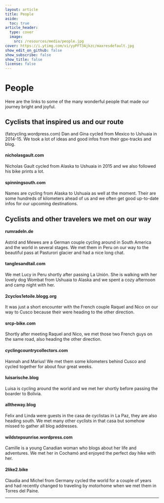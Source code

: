 ```yaml
---
layout: article
title: People
aside:
  toc: true
article_header:
  type: cover
  image:
    src: /resources/media/people.jpg
cover: https://i.ytimg.com/vi/yyPFT3Ajkzc/maxresdefault.jpg
show_edit_on_github: false
show_subscribe: false
show_title: false
license: false
---
```


# People

Here are the links to some of the many wonderful people that made our journey bright and joyful.


## Cyclists that inspired us and our route

(fatcycling.wordpress.com)
Dan and Gina cycled from Mexico to Ushuaia in 2014-15. We took a lot of ideas and good infos from their gpx-tracks and blog.

#### nicholasgault.com
Nicholas Gault cycled from Alaska to Ushuaia in 2015 and we also followed his bike prints a lot.

#### spinningsouth.com
Names are cycling from Alaska to Ushuaia as well at the moment. Their are some hundreds of kilometers ahead of us and we often get good up-to-date infos for our upcoming destinations.


## Cyclists and other travelers we met on our way

#### rumradeln.de
Astrid and Mewes are a German couple cycling around in South America and the world in several stages. We met them in Peru on our way to the beautiful pass at Pasturori glacier and had a nice long chat.

#### tanglesandtail.com
We met Lucy in Peru shortly after passing La Unión. She is walking with her lovely dog Wombat from Ushuaia to Alaska and we spent a cozy afternoon and camp night with her.

#### 2cyclos1etoile.blogg.org
It was just a short encounter with the French couple Raquel and Nico on our way to Cusco because their were heading to the other direction.

#### srcp-bike.com
Shortly after meeting Raquel and Nico, we met those two French guys on the same road, also heading the other direction.

#### cyclingcountrycollectors.com
Hannah and Marius!  We met them some kilometers behind Cusco and cycled together for about four great weeks.

#### luisarische.blog
Luisa is cycling around the world and we met her shortly before passing the boarder to Bolivia.

#### alltheway.blog
Felix and Linda were guests in the casa de cyclistas in La Paz, they are also heading south. We met many other cyclists in that casa but somehow missed to gather all blog addresses.

#### wildstepsunrise.wordpress.com
Camille is a young Canadian woman who blogs about her life and adventures. We met her in Cochamó and enjoyed the perfect day hike with her.

#### 2like2.bike
Claudia and Michel from Germany cycled the world for a couple of years and had recently changed to traveling by motorhome when we met them in Torres del Paine. 


***

